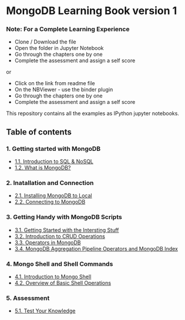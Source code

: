 # MongoDB Learning Book version 1

<div class="alert alert-block alert-info">
<h3><b>Note:</b> For a Complete Learning Experience</h3>
    <ul>
        <li>Clone / Download the file</li>
        <li>Open the folder in Jupyter Notebook</li>
        <li>Go through the chapters one by one</li>
        <li>Complete the assessment and assign a self score</li>
    </ul>
    or <ul>
        <li>Click on the link from readme file</li>
        <li>On the NBViewer - use the binder plugin</li>
        <li>Go through the chapters one by one</li>
        <li>Complete the assessment and assign a self score</li>
    </ul>
</div>

This repository contains all the examples as IPython jupyter notebooks.

## Table of contents

### 1. Getting started with MongoDB

* [1.1. Introduction to SQL & NoSQL](https://hub.gke.mybinder.org/user/srushti104-info-database-design-61fspzo8/notebooks/MongoDB_Learning_Book_Final_Project/chapter1/11-introduction.ipynb)
* [1.2. What is MongoDB?](https://hub.gke.mybinder.org/user/srushti104-info-database-design-jwqx9ufq/notebooks/MongoDB_Learning_Book_Final_Project/chapter1/12-mongodb.ipynb)

### 2. Inatallation and Connection

* [2.1. Installing MongoDB to Local](https://hub.gke.mybinder.org/user/srushti104-info-database-design-jwqx9ufq/notebooks/MongoDB_Learning_Book_Final_Project/chapter1/21-installing.ipynb)
* [2.2. Connecting to MongoDB](https://hub.gke.mybinder.org/user/srushti104-info-database-design-jwqx9ufq/notebooks/MongoDB_Learning_Book_Final_Project/chapter1/22-connecting.ipynb)

### 3. Getting Handy with MongoDB Scripts

* [3.1. Getting Started with the Intersting Stuff](https://hub.gke.mybinder.org/user/srushti104-info-database-design-jwqx9ufq/notebooks/MongoDB_Learning_Book_Final_Project/chapter1/31-getting-started.ipynb)
* [3.2. Introduction to CRUD Operations](https://hub.gke.mybinder.org/user/srushti104-info-database-design-jwqx9ufq/notebooks/MongoDB_Learning_Book_Final_Project/chapter1/32-CRUDoperations.ipynb)
* [3.3. Operators in MongoDB](https://hub.gke.mybinder.org/user/srushti104-info-database-design-jwqx9ufq/notebooks/MongoDB_Learning_Book_Final_Project/chapter1/33-operators.ipynb)
* [3.4. MongoDB Aggregation Pipeline Operators and MongoDB Index](https://hub.gke.mybinder.org/user/srushti104-info-database-design-jwqx9ufq/notebooks/MongoDB_Learning_Book_Final_Project/chapter1/34-agggrations-and-index.ipynb)

### 4. Mongo Shell and Shell Commands

* [4.1. Introduction to Mongo Shell](https://hub.gke.mybinder.org/user/srushti104-info-database-design-jwqx9ufq/notebooks/MongoDB_Learning_Book_Final_Project/chapter1/41-shell.ipynb)
* [4.2. Overview of Basic Shell Operations](https://hub.gke.mybinder.org/user/srushti104-info-database-design-jwqx9ufq/notebooks/MongoDB_Learning_Book_Final_Project/chapter1/42-shelloperations.ipynb)

### 5. Assessment

* [5.1. Test Your Knowledge](https://hub.gke.mybinder.org/user/srushti104-info-database-design-jwqx9ufq/notebooks/MongoDB_Learning_Book_Final_Project/chapter1/51-assessment.ipynb)

